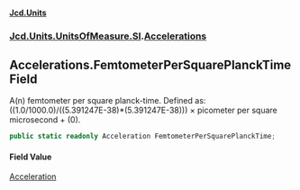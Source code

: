 #### [Jcd.Units](index.md 'index')
### [Jcd.Units.UnitsOfMeasure.SI](Jcd.Units.UnitsOfMeasure.SI.md 'Jcd.Units.UnitsOfMeasure.SI').[Accelerations](Accelerations.md 'Jcd.Units.UnitsOfMeasure.SI.Accelerations')

## Accelerations.FemtometerPerSquarePlanckTime Field

A(n) femtometer per square planck-time. Defined as: ((1.0/1000.0)/((5.391247E-38)*(5.391247E-38))) × picometer per square microsecond + (0).

```csharp
public static readonly Acceleration FemtometerPerSquarePlanckTime;
```

#### Field Value
[Acceleration](Acceleration.md 'Jcd.Units.UnitTypes.Acceleration')